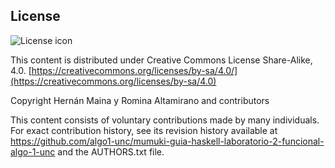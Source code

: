 ## License
![License icon](https://licensebuttons.net/l/by-sa/3.0/88x31.png)

This content is distributed under Creative Commons License Share-Alike, 4.0. [https://creativecommons.org/licenses/by-sa/4.0/](https://creativecommons.org/licenses/by-sa/4.0)

Copyright Hernán Maina y Romina Altamirano and contributors

This content consists of voluntary contributions made by many
individuals. For exact contribution history, see its revision history
available at https://github.com/algo1-unc/mumuki-guia-haskell-laboratorio-2-funcional-algo-1-unc and the AUTHORS.txt file.

